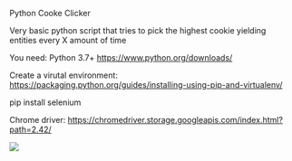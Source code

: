Python Cooke Clicker

Very basic python script that tries to pick the highest cookie yielding entities every X amount of time

You need:
Python 3.7+
https://www.python.org/downloads/

Create a virutal environment:
https://packaging.python.org/guides/installing-using-pip-and-virtualenv/

pip install selenium

Chrome driver: https://chromedriver.storage.googleapis.com/index.html?path=2.42/

<p><img src="https://vignette.wikia.nocookie.net/cookieclicker/images/9/9c/Thinking_Cookie.png/revision/latest?cb=20180906010647" width="auto"/></p>
